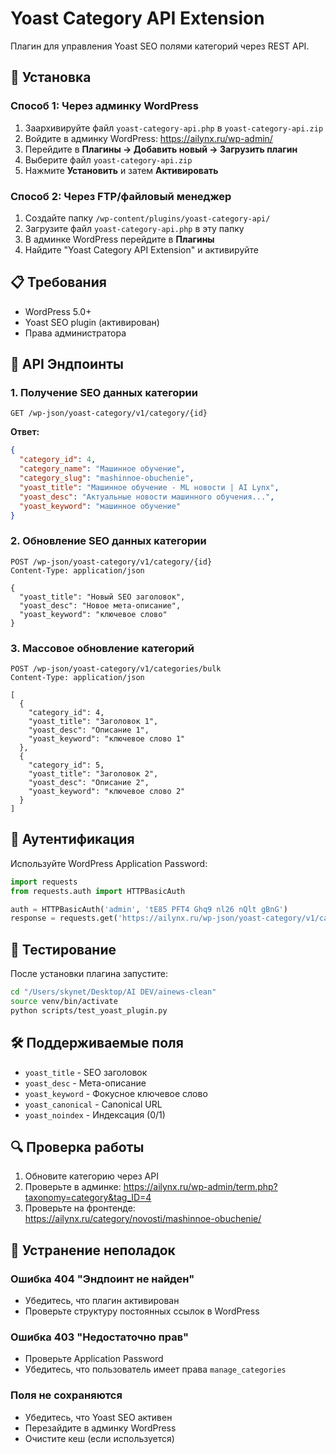 # Yoast Category API Extension

Плагин для управления Yoast SEO полями категорий через REST API.

## 🚀 Установка

### Способ 1: Через админку WordPress
1. Заархивируйте файл `yoast-category-api.php` в `yoast-category-api.zip`
2. Войдите в админку WordPress: https://ailynx.ru/wp-admin/
3. Перейдите в **Плагины → Добавить новый → Загрузить плагин**
4. Выберите файл `yoast-category-api.zip`
5. Нажмите **Установить** и затем **Активировать**

### Способ 2: Через FTP/файловый менеджер
1. Создайте папку `/wp-content/plugins/yoast-category-api/`
2. Загрузите файл `yoast-category-api.php` в эту папку
3. В админке WordPress перейдите в **Плагины**
4. Найдите "Yoast Category API Extension" и активируйте

## 📋 Требования
- WordPress 5.0+
- Yoast SEO plugin (активирован)
- Права администратора

## 🔧 API Эндпоинты

### 1. Получение SEO данных категории
```
GET /wp-json/yoast-category/v1/category/{id}
```

**Ответ:**
```json
{
  "category_id": 4,
  "category_name": "Машинное обучение",
  "category_slug": "mashinnoe-obuchenie",
  "yoast_title": "Машинное обучение - ML новости | AI Lynx",
  "yoast_desc": "Актуальные новости машинного обучения...",
  "yoast_keyword": "машинное обучение"
}
```

### 2. Обновление SEO данных категории
```
POST /wp-json/yoast-category/v1/category/{id}
Content-Type: application/json

{
  "yoast_title": "Новый SEO заголовок",
  "yoast_desc": "Новое мета-описание",
  "yoast_keyword": "ключевое слово"
}
```

### 3. Массовое обновление категорий
```
POST /wp-json/yoast-category/v1/categories/bulk
Content-Type: application/json

[
  {
    "category_id": 4,
    "yoast_title": "Заголовок 1",
    "yoast_desc": "Описание 1",
    "yoast_keyword": "ключевое слово 1"
  },
  {
    "category_id": 5,
    "yoast_title": "Заголовок 2", 
    "yoast_desc": "Описание 2",
    "yoast_keyword": "ключевое слово 2"
  }
]
```

## 🔐 Аутентификация

Используйте WordPress Application Password:
```python
import requests
from requests.auth import HTTPBasicAuth

auth = HTTPBasicAuth('admin', 'tE85 PFT4 Ghq9 nl26 nQlt gBnG')
response = requests.get('https://ailynx.ru/wp-json/yoast-category/v1/category/4', auth=auth)
```

## 🧪 Тестирование

После установки плагина запустите:
```bash
cd "/Users/skynet/Desktop/AI DEV/ainews-clean"
source venv/bin/activate
python scripts/test_yoast_plugin.py
```

## 🛠️ Поддерживаемые поля

- `yoast_title` - SEO заголовок
- `yoast_desc` - Мета-описание  
- `yoast_keyword` - Фокусное ключевое слово
- `yoast_canonical` - Canonical URL
- `yoast_noindex` - Индексация (0/1)

## 🔍 Проверка работы

1. Обновите категорию через API
2. Проверьте в админке: https://ailynx.ru/wp-admin/term.php?taxonomy=category&tag_ID=4
3. Проверьте на фронтенде: https://ailynx.ru/category/novosti/mashinnoe-obuchenie/

## 🐛 Устранение неполадок

### Ошибка 404 "Эндпоинт не найден"
- Убедитесь, что плагин активирован
- Проверьте структуру постоянных ссылок в WordPress

### Ошибка 403 "Недостаточно прав"
- Проверьте Application Password
- Убедитесь, что пользователь имеет права `manage_categories`

### Поля не сохраняются
- Убедитесь, что Yoast SEO активен
- Перезайдите в админку WordPress
- Очистите кеш (если используется)